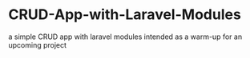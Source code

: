 # CRUD-App-with-Laravel-Modules
a simple CRUD app with laravel modules intended as a warm-up for an upcoming project
